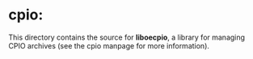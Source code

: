cpio:
=====

This directory contains the source for **liboecpio**, a library for
managing CPIO archives (see the cpio manpage for more information).
